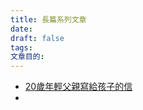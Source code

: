 ```yaml
---
title: 長篇系列文章
date: 
draft: false
tags: 
文章目的:
---
```

- [20歲年輕父親寫給孩子的信](https://yuku-huang.github.io/ob-public-blog/20%E6%AD%B2%E5%B9%B4%E8%BC%95%E7%88%B6%E8%A6%AA%E5%AF%AB%E7%B5%A6%E5%AD%A9%E5%AD%90%E7%9A%84%E4%BF%A1/)
- 